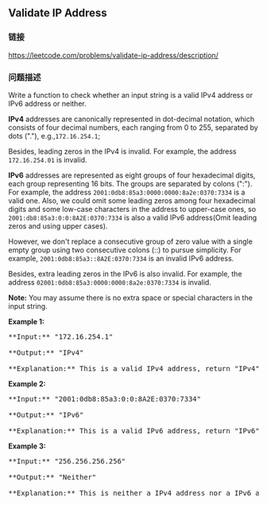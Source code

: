 ## Validate IP Address  
### 链接  
https://leetcode.com/problems/validate-ip-address/description/  
### 问题描述

Write a function to check whether an input string is a valid IPv4 address or IPv6 address or neither.



**IPv4** addresses are canonically represented in dot-decimal notation, which consists of four decimal numbers, each ranging from 0 to 255, separated by dots ("."), e.g.,`172.16.254.1`;



Besides, leading zeros in the IPv4 is invalid. For example, the address `172.16.254.01` is invalid.



**IPv6** addresses are represented as eight groups of four hexadecimal digits, each group representing 16 bits. The groups are separated by colons (":"). For example, the address `2001:0db8:85a3:0000:0000:8a2e:0370:7334` is a valid one. Also, we could omit some leading zeros among four hexadecimal digits and some low-case characters in the address to upper-case ones, so `2001:db8:85a3:0:0:8A2E:0370:7334` is also a valid IPv6 address(Omit leading zeros and using upper cases).



However, we don't replace a consecutive group of zero value with a single empty group using two consecutive colons (::) to pursue simplicity. For example, `2001:0db8:85a3::8A2E:0370:7334` is an invalid IPv6 address.



Besides, extra leading zeros in the IPv6 is also invalid. For example, the address `02001:0db8:85a3:0000:0000:8a2e:0370:7334` is invalid.


**Note:**
You may assume there is no extra space or special characters in the input string.


**Example 1:**<br />
<pre>
**Input:** "172.16.254.1"

**Output:** "IPv4"

**Explanation:** This is a valid IPv4 address, return "IPv4".
</pre>


**Example 2:**<br />
<pre>
**Input:** "2001:0db8:85a3:0:0:8A2E:0370:7334"

**Output:** "IPv6"

**Explanation:** This is a valid IPv6 address, return "IPv6".
</pre>


**Example 3:**<br />
<pre>
**Input:** "256.256.256.256"

**Output:** "Neither"

**Explanation:** This is neither a IPv4 address nor a IPv6 address.
</pre>

